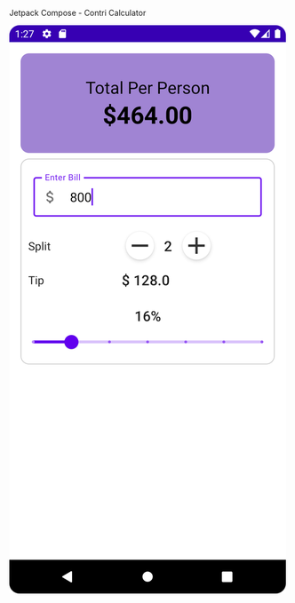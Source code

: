 Jetpack Compose - Contri Calculator

![Jetpack Compose - Contri Calculator](images/app_screenshot.png "Jetpack Compose - Contri Calculator")